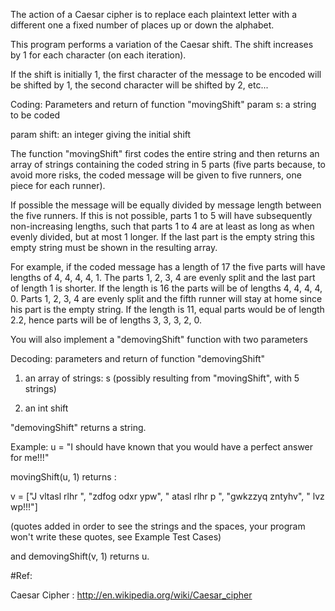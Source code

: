 The action of a Caesar cipher is to replace each plaintext letter with 
a different one a fixed number of places up or down the alphabet.

This program performs a variation of the Caesar shift. The shift increases
by 1 for each character (on each iteration).

If the shift is initially 1, the first character of the message to be encoded
will be shifted by 1, the second character will be shifted by 2, etc...

Coding: Parameters and return of function "movingShift"
param s: a string to be coded

param shift: an integer giving the initial shift

The function "movingShift" first codes the entire string and then returns an
array of strings containing the coded string in 5 parts (five parts because,
  to avoid more risks, the coded message will be given to five runners,
  one piece for each runner).

If possible the message will be equally divided by message length between the
five runners. If this is not possible, parts 1 to 5 will have subsequently
 non-increasing lengths, such that parts 1 to 4 are at least as long as when
  evenly divided, but at most 1 longer. If the last part is the empty string
   this empty string must be shown in the resulting array.

For example, if the coded message has a length of 17 the five parts will have
 lengths of 4, 4, 4, 4, 1. The parts 1, 2, 3, 4 are evenly split and the last
  part of length 1 is shorter. If the length is 16 the parts will be of lengths
   4, 4, 4, 4, 0. Parts 1, 2, 3, 4 are evenly split and the fifth runner will
    stay at home since his part is the empty string. If the length is 11, equal
    parts would be of length 2.2, hence parts will be of lengths 3, 3, 3, 2, 0.

You will also implement a "demovingShift" function with two parameters

Decoding: parameters and return of function "demovingShift"
1) an array of strings: s (possibly resulting from "movingShift", with 5 strings)

2) an int shift

"demovingShift" returns a string.

Example:
u = "I should have known that you would have a perfect answer for me!!!"

movingShift(u, 1) returns :

v = ["J vltasl rlhr ", "zdfog odxr ypw", " atasl rlhr p ", "gwkzzyq zntyhv", " lvz wp!!!"]

(quotes added in order to see the strings and the spaces, your program won't write these quotes, see Example Test Cases)

and demovingShift(v, 1) returns u.

#Ref:

Caesar Cipher : http://en.wikipedia.org/wiki/Caesar_cipher
